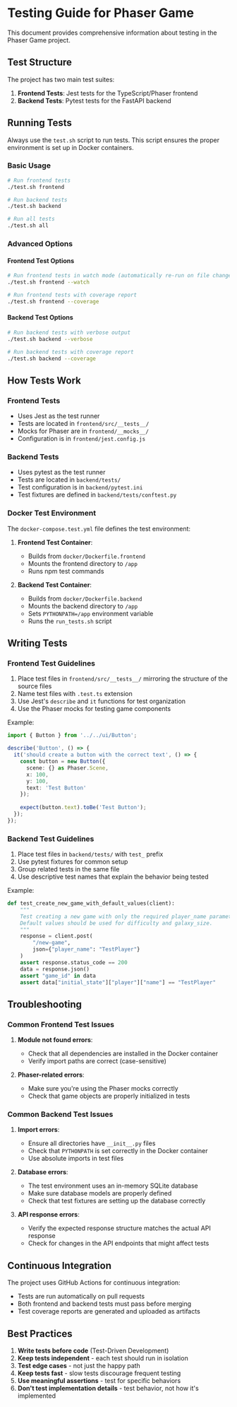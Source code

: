 # Testing Guide for Phaser Game

This document provides comprehensive information about testing in the Phaser Game project.

## Test Structure

The project has two main test suites:

1. **Frontend Tests**: Jest tests for the TypeScript/Phaser frontend
2. **Backend Tests**: Pytest tests for the FastAPI backend

## Running Tests

Always use the `test.sh` script to run tests. This script ensures the proper environment is set up in Docker containers.

### Basic Usage

```bash
# Run frontend tests
./test.sh frontend

# Run backend tests
./test.sh backend

# Run all tests
./test.sh all
```

### Advanced Options

#### Frontend Test Options

```bash
# Run frontend tests in watch mode (automatically re-run on file changes)
./test.sh frontend --watch

# Run frontend tests with coverage report
./test.sh frontend --coverage
```

#### Backend Test Options

```bash
# Run backend tests with verbose output
./test.sh backend --verbose

# Run backend tests with coverage report
./test.sh backend --coverage
```

## How Tests Work

### Frontend Tests

- Uses Jest as the test runner
- Tests are located in `frontend/src/__tests__/`
- Mocks for Phaser are in `frontend/__mocks__/`
- Configuration is in `frontend/jest.config.js`

### Backend Tests

- Uses pytest as the test runner
- Tests are located in `backend/tests/`
- Test configuration is in `backend/pytest.ini`
- Test fixtures are defined in `backend/tests/conftest.py`

### Docker Test Environment

The `docker-compose.test.yml` file defines the test environment:

1. **Frontend Test Container**:
   - Builds from `docker/Dockerfile.frontend`
   - Mounts the frontend directory to `/app`
   - Runs npm test commands

2. **Backend Test Container**:
   - Builds from `docker/Dockerfile.backend`
   - Mounts the backend directory to `/app`
   - Sets `PYTHONPATH=/app` environment variable
   - Runs the `run_tests.sh` script

## Writing Tests

### Frontend Test Guidelines

1. Place test files in `frontend/src/__tests__/` mirroring the structure of the source files
2. Name test files with `.test.ts` extension
3. Use Jest's `describe` and `it` functions for test organization
4. Use the Phaser mocks for testing game components

Example:
```typescript
import { Button } from '../../ui/Button';

describe('Button', () => {
  it('should create a button with the correct text', () => {
    const button = new Button({
      scene: {} as Phaser.Scene,
      x: 100,
      y: 100,
      text: 'Test Button'
    });
    
    expect(button.text).toBe('Test Button');
  });
});
```

### Backend Test Guidelines

1. Place test files in `backend/tests/` with `test_` prefix
2. Use pytest fixtures for common setup
3. Group related tests in the same file
4. Use descriptive test names that explain the behavior being tested

Example:
```python
def test_create_new_game_with_default_values(client):
    """
    Test creating a new game with only the required player_name parameter.
    Default values should be used for difficulty and galaxy_size.
    """
    response = client.post(
        "/new-game",
        json={"player_name": "TestPlayer"}
    )
    assert response.status_code == 200
    data = response.json()
    assert "game_id" in data
    assert data["initial_state"]["player"]["name"] == "TestPlayer"
```

## Troubleshooting

### Common Frontend Test Issues

1. **Module not found errors**:
   - Check that all dependencies are installed in the Docker container
   - Verify import paths are correct (case-sensitive)

2. **Phaser-related errors**:
   - Make sure you're using the Phaser mocks correctly
   - Check that game objects are properly initialized in tests

### Common Backend Test Issues

1. **Import errors**:
   - Ensure all directories have `__init__.py` files
   - Check that `PYTHONPATH` is set correctly in the Docker container
   - Use absolute imports in test files

2. **Database errors**:
   - The test environment uses an in-memory SQLite database
   - Make sure database models are properly defined
   - Check that test fixtures are setting up the database correctly

3. **API response errors**:
   - Verify the expected response structure matches the actual API response
   - Check for changes in the API endpoints that might affect tests

## Continuous Integration

The project uses GitHub Actions for continuous integration:
- Tests are run automatically on pull requests
- Both frontend and backend tests must pass before merging
- Test coverage reports are generated and uploaded as artifacts

## Best Practices

1. **Write tests before code** (Test-Driven Development)
2. **Keep tests independent** - each test should run in isolation
3. **Test edge cases** - not just the happy path
4. **Keep tests fast** - slow tests discourage frequent testing
5. **Use meaningful assertions** - test for specific behaviors
6. **Don't test implementation details** - test behavior, not how it's implemented